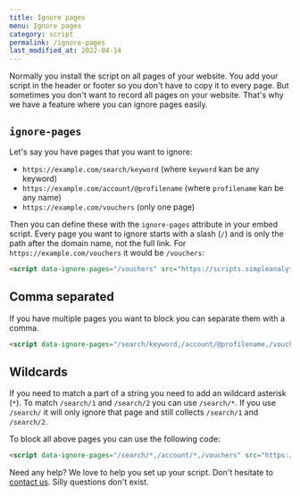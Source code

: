 ```yaml
---
title: Ignore pages
menu: Ignore pages
category: script
permalink: /ignore-pages
last_modified_at: 2022-04-14
---
```


Normally you install the script on all pages of your website. You add your script in the header or footer so you don't have to copy it to every page. But sometimes you don't want to record all pages on your website. That's why we have a feature where you can ignore pages easily.

## `ignore-pages`

Let's say you have pages that you want to ignore:
- `https://example.com/search/keyword` (where `keyword` kan be any keyword)
- `https://example.com/account/@profilename` (where `profilename` kan be any name)
- `https://example.com/vouchers` (only one page)

Then you can define these with the `ignore-pages` attribute in your embed script. Every page you want to ignore starts with a slash (`/`) and is only the path after the domain name, not the full link. For `https://example.com/vouchers` it would be `/vouchers`:

```html
<script data-ignore-pages="/vouchers" src="https://scripts.simpleanalyticscdn.com/latest.js" />
```

## Comma separated

If you have multiple pages you want to block you can separate them with a comma.

```html
<script data-ignore-pages="/search/keyword,/account/@profilename,/vouchers" src="https://scripts.simpleanalyticscdn.com/latest.js" />
```

## Wildcards

If you need to match a part of a string you need to add an wildcard asterisk (`*`). To match `/search/1` and `/search/2` you can use `/search/*`. If you use `/search/` it will only ignore that page and still collects `/search/1` and `/search/2`.

To block all above pages you can use the following code:

```html
<script data-ignore-pages="/search/*,/account/*,/vouchers" src="https://scripts.simpleanalyticscdn.com/latest.js" />
```

Need any help? We love to help you set up your script. Don't hesitate to [contact us](https://simpleanalytics.com/contact). Silly questions don't exist.
